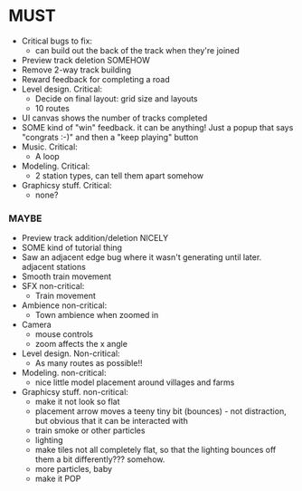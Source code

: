 # MUST

- Critical bugs to fix:
    - can build out the back of the track when they're joined
- Preview track deletion SOMEHOW
- Remove 2-way track building
- Reward feedback for completing a road
- Level design. Critical:
    - Decide on final layout: grid size and layouts
    - 10 routes
- UI canvas shows the number of tracks completed
- SOME kind of "win" feedback. it can be anything! Just a popup that says "congrats :-)" and then a "keep playing" button
- Music. Critical:
    - A loop
- Modeling. Critical:
    - 2 station types, can tell them apart somehow
- Graphicsy stuff. Critical:
    - none?

### MAYBE

- Preview track addition/deletion NICELY
- SOME kind of tutorial thing
- Saw an adjacent edge bug where it wasn't generating until later. adjacent stations
- Smooth train movement
- SFX non-critical:
    - Train movement
- Ambience non-critical:
    - Town ambience when zoomed in
- Camera
    - mouse controls
    - zoom affects the x angle
- Level design. Non-critical:
    - As many routes as possible!!
- Modeling. non-critical:
    - nice little model placement around villages and farms
- Graphicsy stuff. non-critical:
    - make it not look so flat
    - placement arrow moves a teeny tiny bit (bounces) - not distraction, but obvious that it can be interacted with
    - train smoke or other particles
    - lighting
    - make tiles not all completely flat, so that the lighting bounces off them a bit differently??? somehow.
    - more particles, baby
    - make it POP